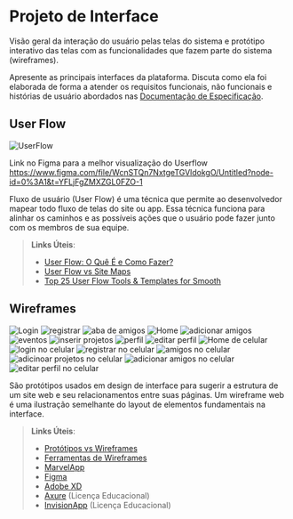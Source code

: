 
# Projeto de Interface

Visão geral da interação do usuário pelas telas do sistema e protótipo interativo das telas com as funcionalidades que fazem parte do sistema (wireframes).

 Apresente as principais interfaces da plataforma. Discuta como ela foi elaborada de forma a atender os requisitos funcionais, não funcionais e histórias de usuário abordados nas <a href="2-Especificação do Projeto.md"> Documentação de Especificação</a>.

## User Flow

![ UserFlow](img/userflow/Untitled.png)

Link no Figma para a melhor visualização do Userflow https://www.figma.com/file/WcnSTQn7NxtgeTGVldokgO/Untitled?node-id=0%3A1&t=YFLjFgZMXZGL0FZO-1

Fluxo de usuário (User Flow) é uma técnica que permite ao desenvolvedor mapear todo fluxo de telas do site ou app. Essa técnica funciona para alinhar os caminhos e as possíveis ações que o usuário pode fazer junto com os membros de sua equipe.

> **Links Úteis**:
> - [User Flow: O Quê É e Como Fazer?](https://medium.com/7bits/fluxo-de-usu%C3%A1rio-user-flow-o-que-%C3%A9-como-fazer-79d965872534)
> - [User Flow vs Site Maps](http://designr.com.br/sitemap-e-user-flow-quais-as-diferencas-e-quando-usar-cada-um/)
> - [Top 25 User Flow Tools & Templates for Smooth](https://www.mockplus.com/blog/post/user-flow-tools)


## Wireframes

![Login](img/wireframes/login.png)
![registrar](img/wireframes/registrar.png)
![aba de amigos](img/wireframes/amigos.png)
![Home](img/wireframes/Home.png)
![adicionar amigos](img/wireframes/adicionar%20amigos.png)
![eventos](img/wireframes/eventos.png)
![inserir projetos](img/wireframes/inserir%20projeto.png)
![perfil](img/wireframes/ideia%20perfil%202.png)
![editar perfil](img/wireframes/editar%20perfil.png)
![Home de celular](img/wireframes/home%20mobile.png)
![login no celular](img/wireframes/login%20phone.png)
![registrar no celular](img/wireframes/registrar%20phone.png)
![amigos no celular](img/wireframes/amigos%20mobile.png)
![adicinoar projetos no celular](img/wireframes/adicionar%20projeto%20mobile.png)
![adicionar amigos no celular](img/wireframes/add%20amigos%20mobile.png)
![editar perfil  no celular](img/wireframes/editar%20perfil%20mobile.png)




São protótipos usados em design de interface para sugerir a estrutura de um site web e seu relacionamentos entre suas páginas. Um wireframe web é uma ilustração semelhante do layout de elementos fundamentais na interface.
 
> **Links Úteis**:
> - [Protótipos vs Wireframes](https://www.nngroup.com/videos/prototypes-vs-wireframes-ux-projects/)
> - [Ferramentas de Wireframes](https://rockcontent.com/blog/wireframes/)
> - [MarvelApp](https://marvelapp.com/developers/documentation/tutorials/)
> - [Figma](https://www.figma.com/)
> - [Adobe XD](https://www.adobe.com/br/products/xd.html#scroll)
> - [Axure](https://www.axure.com/edu) (Licença Educacional)
> - [InvisionApp](https://www.invisionapp.com/) (Licença Educacional)
